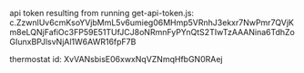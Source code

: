 

api token resulting from running get-api-token.js:
c.ZzwnlUv6cmKsoYVjbMmL5v6umieg06MHmp5VRnhJ3ekxr7NwPmr7QVjKm8eLQNjFafiOc3FP59E51TUfJCJ8oNRmnFyPYnQtS2TIwTzAAANina6TdhZoGIunxBPJlsvNjAl1W6AWR16fpF7B

thermostat id:
XvVANsbisE06xwxNqVZNmqHfbGN0RAej

